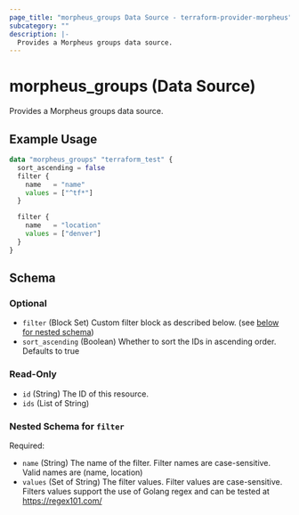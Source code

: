 ```yaml
---
page_title: "morpheus_groups Data Source - terraform-provider-morpheus"
subcategory: ""
description: |-
  Provides a Morpheus groups data source.
---
```


# morpheus_groups (Data Source)

Provides a Morpheus groups data source.

## Example Usage

```terraform
data "morpheus_groups" "terraform_test" {
  sort_ascending = false
  filter {
    name   = "name"
    values = ["^tf*"]
  }

  filter {
    name   = "location"
    values = ["denver"]
  }
}
```

<!-- schema generated by tfplugindocs -->
## Schema

### Optional

- `filter` (Block Set) Custom filter block as described below. (see [below for nested schema](#nestedblock--filter))
- `sort_ascending` (Boolean) Whether to sort the IDs in ascending order. Defaults to true

### Read-Only

- `id` (String) The ID of this resource.
- `ids` (List of String)

<a id="nestedblock--filter"></a>
### Nested Schema for `filter`

Required:

- `name` (String) The name of the filter. Filter names are case-sensitive. Valid names are (name, location)
- `values` (Set of String) The filter values. Filter values are case-sensitive. Filters values support the use of Golang regex and can be tested at https://regex101.com/